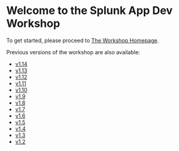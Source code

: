 # Welcome to the Splunk App Dev Workshop

To get started, please proceed to [The Workshop Homepage](https://signalfx.github.io/app-dev-workshop/latest/).

Previous versions of the workshop are also available:
- [v1.14](https://signalfx.github.io/app-dev-workshop/v1.14/)
- [v1.13](https://signalfx.github.io/app-dev-workshop/v1.13/)
- [v1.12](https://signalfx.github.io/app-dev-workshop/v1.12/)
- [v1.11](https://signalfx.github.io/app-dev-workshop/v1.11/)
- [v1.10](https://signalfx.github.io/app-dev-workshop/v1.10/)
- [v1.9](https://signalfx.github.io/app-dev-workshop/v1.9/)
- [v1.8](https://signalfx.github.io/app-dev-workshop/v1.8/)
- [v1.7](https://signalfx.github.io/app-dev-workshop/v1.7/)
- [v1.6](https://signalfx.github.io/app-dev-workshop/v1.6/)
- [v1.5](https://signalfx.github.io/app-dev-workshop/v1.5/)
- [v1.4](https://signalfx.github.io/app-dev-workshop/v1.4/)
- [v1.3](https://signalfx.github.io/app-dev-workshop/v1.3/)
- [v1.2](https://signalfx.github.io/app-dev-workshop/v1.2/)
